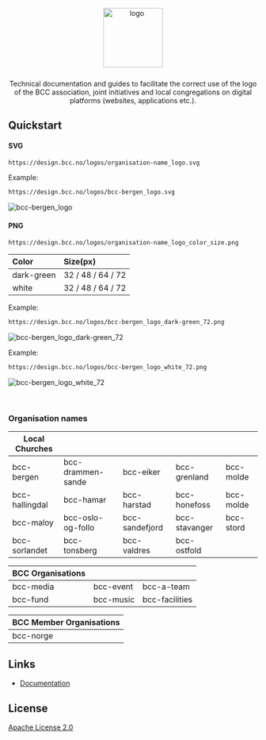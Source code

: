 <p align="center">
  <img alt="logo" src="https://design.bcc.no/assets/github/bcc_logo-secondary_dark-green.png" width="120" style="margin-bottom: 10px;">
</p>
<p align="center">Technical documentation and guides to facilitate the correct use of the logo of the BCC association, joint initiatives and local congregations on digital platforms (websites, applications etc.).</p>

## Quickstart

#### SVG

```bash
https://design.bcc.no/logos/organisation-name_logo.svg
```
Example:
```bash
https://design.bcc.no/logos/bcc-bergen_logo.svg
```
![bcc-bergen_logo](https://design.bcc.no/logos/bcc-bergen_logo.svg "BCC Bergen Logo")

#### PNG

```bash
https://design.bcc.no/logos/organisation-name_logo_color_size.png
```

| **Color**  	  | **Size(px)**      	|
|:------------	|:-------------------	|
| dark-green 	  | 32 / 48 / 64 / 72 	|
| white      	  | 32 / 48 / 64 / 72 	|


Example:
```bash
https://design.bcc.no/logos/bcc-bergen_logo_dark-green_72.png
```
![bcc-bergen_logo_dark-green_72](https://design.bcc.no/logos/bcc-bergen_logo_dark-green_72.png "BCC Bergen Logo Dark-green 72px")

Example:
```bash
https://design.bcc.no/logos/bcc-bergen_logo_white_72.png
```
![bcc-bergen_logo_white_72](https://design.bcc.no/logos/bcc-bergen_logo_white_72.png "BCC Bergen Logo White 72px")

<br>

### Organisation names

| **Local Churches** 	|                   	|                	|               	|           	|
|--------------------	|-------------------	|----------------	|---------------	|-----------	|
| bcc-bergen         	| bcc-drammen-sande 	| bcc-eiker      	| bcc-grenland  	| bcc-molde 	|
| bcc-hallingdal     	| bcc-hamar         	| bcc-harstad    	| bcc-honefoss  	| bcc-molde 	|
| bcc-maloy          	| bcc-oslo-og-follo 	| bcc-sandefjord 	| bcc-stavanger 	| bcc-stord 	|
| bcc-sorlandet      	| bcc-tonsberg      	| bcc-valdres    	| bcc-ostfold   	|           	|


| **BCC Organisations** 	|           	|                	|
|-----------------------	|-----------	|----------------	|
| bcc-media             	| bcc-event 	| bcc-a-team     	|
| bcc-fund              	| bcc-music 	| bcc-facilities 	|


| **BCC Member Organisations** 	|
|------------------------------	|
| bcc-norge                    	|

## Links

- [Documentation](https://developer.bcc.no/bcc-design)

## License

[Apache License 2.0](LICENSE.md)